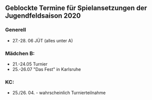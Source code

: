 ## Geblockte Termine für Spielansetzungen der Jugendfeldsaison 2020

### Generell
* 27.-28. 06 JÜT (alles unter A)

### Mädchen B:
* 21.-24.05 Turnier
* 25.-26.07 "Das Fest" in Karlsruhe

### KC: 
* 25./26. 04. - wahrscheinlich Turnierteilnahme
